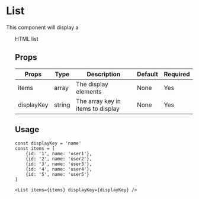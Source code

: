 # List

This component will display a <ol/> HTML list

## Props

| Props       | Type    | Description                		| Default | Required |
|-------------|---------|-----------------------------------|---------|----------|
| items       | array   | The display elements              | None 	  | Yes  	 |
| displayKey  | string  | The array key in items to display | None 	  | Yes 	 |

## Usage

```
const displayKey = 'name'
const items = [
	{id: '1', name: 'user1'},
	{id: '2', name: 'user2'},
	{id: '3', name: 'user3'},
	{id: '4', name: 'user4'},
	{id: '5', name: 'user5'}
]

<List items={items} displayKey={displayKey} />

